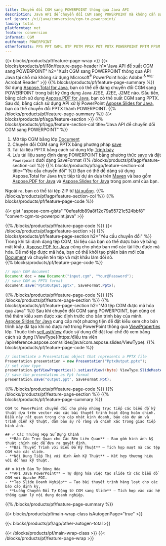 ```yaml
---
title: Chuyển đổi CGM sang POWERPOINT thông qua Java API
description: Java API để chuyển đổi CGM sang POWERPOINT mà không cần sử dụng Microsoft Word
url_ignore: /vi/java/conversion/cgm-to-powerpoint/
family: total
platformtag: net
feature: conversion
informat: CGM
outformat: POWERPOINT
otherformats: PPS PPT XAML OTP POTM PPSX POT POTX POWERPOINT PPTM PPSM SWF
---
```

{{< blocks/products/pf/feature-page-wrap >}}
{{< blocks/products/pf/i18n/feature-page-header h1="Java API để xuất CGM sang POWERPOINT" h2="Xuất CGM sang POWERPOINT thông qua API Java tại chỗ mà không sử dụng Microsoft<sup>&reg;</sup> PowerPoint hoặc Adobe <sup> & reg; </sup> Acrobat Reader" >}}
{{% blocks/products/pf/feature-page-summary %}}
Sử dụng [Aspose.Total for Java](https://products.aspose.com/total/java/), bạn có thể dễ dàng chuyển đổi CGM sang POWERPOINT trong bất kỳ ứng dụng Java J2SE, J2EE, J2ME nào. Đầu tiên, bằng cách sử dụng [Aspose.PDF for Java](https://products.aspose.com/pdf/java/), bạn có thể xuất CGM sang PPTX. Sau đó, bằng cách sử dụng API xử lý PowerPoint [Aspose.Slides for Java](https://products.aspose.com/slides/java/), bạn có thể chuyển đổi PPTX thành POWERPOINT.
{{% /blocks/products/pf/feature-page-summary  %}}
{{< blocks/products/pf/agp/feature-section >}}
{{% blocks/products/pf/agp/feature-section-col title="Java API để chuyển đổi CGM sang POWERPOINT" %}}
1. Mở tệp CGM bằng lớp [Document](https://reference.aspose.com/pdf/java/com.aspose.pdf/Document)
2. Chuyển đổi CGM sang PPTX bằng phương pháp [save](https://reference.aspose.com/pdf/java/com.aspose.pdf/Document#save-java.lang.String-int-)
3. Tải tài liệu PPTX bằng cách sử dụng lớp [Trình bày](https://reference.aspose.com/slides/java/com.aspose.slides/Presentation)
4. Lưu tài liệu sang định dạng POWERPOINT bằng phương thức [save](https://reference.aspose.com/slides/java/com.aspose.slides/Presentation#save-java.lang.String-int-) và đặt `Powerpoint` dưới dạng SaveFormat
{{% /blocks/products/pf/agp/feature-section-col %}}
{{% blocks/products/pf/agp/feature-section-col title="Yêu cầu chuyển đổi" %}}
Bạn có thể dễ dàng sử dụng Aspose.Total for Java trực tiếp từ dự án dựa trên [Maven](https://releases.aspose.com/total/java/) và bao gồm [Aspose.PDF for Java](https://docs.aspose.com/pdf/java/installation/) và [Aspose.Slides for Java](https://docs.aspose.com/slides/java/installation/) trong pom.xml của bạn.

Ngoài ra, bạn có thể tải tệp ZIP từ [tải xuống](https://releases.aspose.com/total/java).
{{% /blocks/products/pf/agp/feature-section-col %}}
{{% blocks/products/pf/feature-page-code %}}
{{< gist "aspose-com-gists" "0efeafdb89a8f12c79a55721c524bbf8" "convert-cgm-to-powerpoint.java" >}}
{{% /blocks/products/pf/feature-page-code %}}
{{< /blocks/products/pf/agp/feature-section >}}
{{% blocks/products/pf/feature-page-section  h2="Yêu cầu chuyển đổi" %}}
Trong khi tải định dạng tệp CGM, tài liệu của bạn có thể được bảo vệ bằng mật khẩu. [Aspose.PDF for Java](https://products.aspose.com/pdf/java/) cũng cho phép bạn mở các tài liệu được mã hóa. Để mở tệp được mã hóa, bạn có thể khởi tạo phiên bản mới của [Document](https://reference.aspose.com/pdf/java/com.aspose.pdf/Document#Document-java.lang.String-java.lang.String-) và chuyển tên tệp và mật khẩu làm đối số.  
{{% blocks/products/pf/feature-page-code %}}

```java
// open CGM document
Document doc = new Document("input.cgm", "Your@Password");
// save CGM as PPTX format 
document.save("PptxOutput.pptx", SaveFormat.Pptx); 

```

{{% /blocks/products/pf/feature-page-code  %}}
{{% /blocks/products/pf/feature-page-section %}}
{{% blocks/products/pf/feature-page-section  h2="Mở tệp CGM được mã hóa qua Java" %}}
Sau khi chuyển đổi CGM sang POWERPOINT, bạn cũng có thể thêm kiểu xem được xác định trước cho bản trình bày của mình. [Aspose.Slides for Java](https://products.aspose.com/slides/java/) cung cấp một phương tiện để đặt kiểu xem cho bản trình bày đã tạo khi nó được mở trong PowerPoint thông qua [ViewProperties](https://reference.aspose.com/slides/java/com.aspose.slides/ViewProperties) lớp. Thuộc tính [setLastView](https://reference.aspose.com/slides/java/com.aspose.slides/ViewProperties#setLastView-int-) được sử dụng để đặt loại chế độ xem bằng cách sử dụng [ViewType](https:/điều tra viên /apireference.aspose.com/slides/java/com.aspose.slides/ViewType). 
{{% blocks/products/pf/feature-page-code %}}

```java
// instantiate a Presentation object that represents a PPTX file
Presentation presentation = new Presentation("PptxOutput.pptx");
// set view type
presentation.getViewProperties().setLastView((byte) ViewType.SlideMasterView);
// save the presentation as Ppt format
presentation.save("output.ppt", SaveFormat.Ppt);    
```

{{% /blocks/products/pf/feature-page-code  %}}
{{% /blocks/products/pf/feature-page-section %}}
{{% blocks/products/pf/feature-page-summary %}}
```
CGM to PowerPoint chuyển đổi cho phép nhúng trực tiếp các biểu đồ kỹ thuật dựa trên vector vào các bài thuyết trình hoạt động hoàn chỉnh. Điều này rất quan trọng cho cập nhật kinh doanh, báo cáo dự án và trình diễn kỹ thuật, đảm bảo sự rõ ràng và chính xác trong giao tiếp hình ảnh.

## ✅ Các Trường Hợp Sử Dụng Chính
- **Báo Cáo Trực Quan cho Các Bên Liên Quan** – Bao gồm hình ảnh kỹ thuật chính xác để đưa ra quyết định.
- **Bài Thuyết Trình với Biểu Đồ Kỹ Thuật** – Tích hợp mượt mà các tệp CGM vào các slide.
- **Nội Dung Tiếp Thị với Hình Ảnh Kỹ Thuật** – Kết hợp thương hiệu với đồ họa kỹ thuật.

## ⚙️ Kịch Bản Tự Động Hóa
- **API Java PowerPoint** – Tự động hóa việc tạo slide từ các biểu đồ CGM với Apache POI.
- **Tạo Slide Doanh Nghiệp** – Tạo bài thuyết trình hàng loạt cho các báo cáo định kỳ.
- **Luồng Chuyển Đổi Tự Động từ CGM sang Slide** – Tích hợp vào các hệ thống quản lý nội dung doanh nghiệp.
```
{{% /blocks/products/pf/feature-page-summary %}}
{{< blocks/products/pf/main-wrap-class isAutogenPage="true" >}}

{{< blocks/products/pf/agp/other-autogen-total >}}

{{< /blocks/products/pf/main-wrap-class >}}
{{< /blocks/products/pf/feature-page-wrap >}}